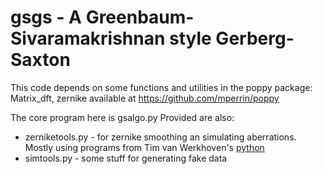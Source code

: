 # gsgs - A Greenbaum-Sivaramakrishnan style Gerberg-Saxton
This code depends on some functions and utilities in the poppy package:
Matrix_dft, zernike available at https://github.com/mperrin/poppy

The core program here is gsalgo.py
Provided are also:

* zerniketools.py - for zernike smoothing an simulating aberrations. Mostly using programs from Tim van Werkhoven's [python](http://python101.vanwerkhoven.org)
* simtools.py - some stuff for generating fake data